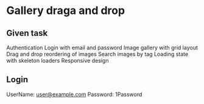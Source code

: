 # Gallery draga and drop

## Given task

Authentication
Login with email and password
Image gallery with grid layout
Drag and drop reordering of images
Search images by tag
Loading state with skeleton loaders
Responsive design

## Login
UserName: user@example.com
Password: 1Password
